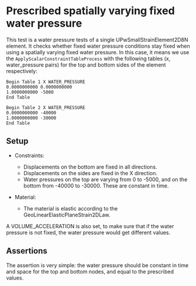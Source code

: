 # Prescribed spatially varying fixed water pressure

This test is a water pressure tests of a single UPwSmallStrainElement2D8N element.
It checks whether fixed water pressure conditions stay fixed when using a spatially varying fixed water pressure. In this case, it means we use the `ApplyScalarConstraintTableProcess` with the following tables (x, water_pressure pairs) for the top and bottom sides of the element respectively:
```
Begin Table 1 X WATER_PRESSURE
0.0000000000 0.0000000000
1.0000000000 -5000
End Table

Begin Table 2 X WATER_PRESSURE
0.0000000000 -40000
1.0000000000 -30000
End Table
```

## Setup
- Constraints:
    - Displacements on the bottom are fixed in all directions.
    - Displacements on the sides are fixed in the X direction.
    - Water pressures on the top are varying from 0 to -5000, and on the bottom from -40000 to -30000. These are constant in time.

- Material:
    - The material is elastic according to the GeoLinearElasticPlaneStrain2DLaw.

A VOLUME_ACCELERATION is also set, to make sure that if the water pressure is not fixed, the water pressure would get different values.

## Assertions
The assertion is very simple: the water pressure should be constant in time and space for the top and bottom nodes, and equal to the prescribed values.

